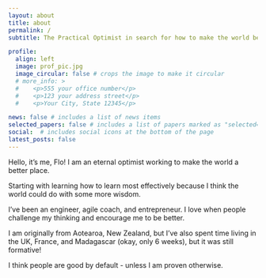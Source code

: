 ```yaml
---
layout: about
title: about
permalink: /
subtitle: The Practical Optimist in search for how to make the world better with one idea at a time. 

profile:
  align: left
  image: prof_pic.jpg
  image_circular: false # crops the image to make it circular
  # more_info: >
  #    <p>555 your office number</p>
  #    <p>123 your address street</p>
  #    <p>Your City, State 12345</p>

news: false # includes a list of news items
selected_papers: false # includes a list of papers marked as "selected={true}"
social:  # includes social icons at the bottom of the page
latest_posts: false
---
```


Hello, it’s me, Flo! I am an eternal optimist working to make the world a better place.

Starting with learning how to learn most effectively because I think the world could do with some more wisdom.

I’ve been an engineer, agile coach, and entrepreneur. I love when people challenge my thinking and encourage me to be better.

I am originally from Aotearoa, New Zealand, but I’ve also spent time living in the UK, France, and Madagascar (okay, only 6 weeks), but it was still formative!

I think people are good by default - unless I am proven otherwise.
